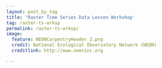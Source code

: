```yaml
---
layout: post_by_tag
title: 'Raster Time Series Data Lesson Workshop'
tag: raster-ts-wrksp
permalink: raster-ts-wrksp/
image:
  feature: NEONCarpentryHeader_2.png
  credit: National Ecological Observatory Network (NEON)
  creditlink: http://www.neoninc.org

---
```


